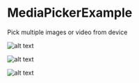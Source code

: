 # MediaPickerExample
Pick multiple images or video from device

![alt text](https://github.com/smartandrodev/MediaPickerExample/blob/master/ScreenShots/Screenshot_2016-10-12-14-29-41.png "")

![alt text](https://github.com/smartandrodev/MediaPickerExample/blob/master/ScreenShots/Screenshot_2016-10-12-14-29-29.png "Picking Multiple Images")

![alt text](https://github.com/smartandrodev/MediaPickerExample/blob/master/ScreenShots/Screenshot_2016-10-12-14-29-37.png "Picking Multiple Videos")

